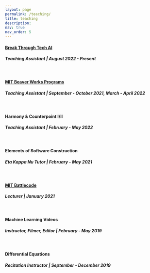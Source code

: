 ```yaml
---
layout: page
permalink: /teaching/
title: teaching
description:
nav: true
nav_order: 5
---
```

<h4 class='teaching-title'><a href='https://computing.mit.edu/about/diversity-equity-inclusion/break-through-tech-ai/'>Break Through Tech AI</a></h4>
<h5>Teaching Assistant | August 2022 - Present</h5>
<br>

<h4 class='teaching-title'><a href='https://beaverworks.ll.mit.edu/CMS/bw/Saturdays'>MIT Beaver Works Programs</a></h4>
<h5>Teaching Assistant | September - October 2021, March - April 2022</h5>
<br>

<h4 class='teaching-title'>Harmony & Counterpoint I/II</h4>
<h5>Teaching Assistant | February - May 2022</h5>
<br>

<h4 class='teaching-title'>Elements of Software Construction</h4>
<h5>Eta Kappa Nu Tutor | February - May 2021</h5>
<br>

<h4 class='teaching-title'><a href='https://battlecode.org/'>MIT Battlecode</a></h4>
<h5>Lecturer | January 2021</h5>
<br>

<h4 class='teaching-title'>Machine Learning Videos</h4>
<h5>Instructor, Filmer, Editor | February - May 2019</h5>
<br>

<h4 class='teaching-title'>Differential Equations</h4>
<h5>Recitation Instructor | September - December 2019</h5>